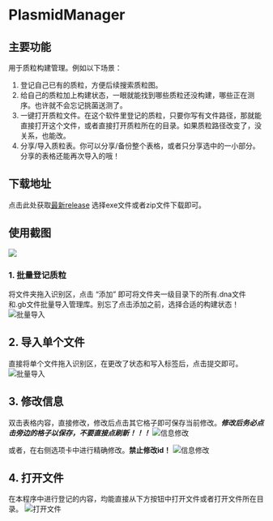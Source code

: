 # PlasmidManager
## 主要功能
用于质粒构建管理。例如以下场景：

1. 登记自己已有的质粒，方便后续搜索质粒图。
2. 给自己的质粒加上构建状态，一眼就能找到哪些质粒还没构建，哪些正在测序。也许就不会忘记挑菌送测了。
3. 一键打开质粒文件。在这个软件里登记的质粒，只要你写有文件路径，那就能直接打开这个文件，或者直接打开质粒所在的目录。如果质粒路径改变了，没关系，也能改。
4. 分享/导入质粒表。你可以分享/备份整个表格，或者只分享选中的一小部分。分享的表格还能再次导入的哦！

## 下载地址
点击此处获取[最新release](https://github.com/Masterchiefm/PlasmidManager/releases)
选择exe文件或者zip文件下载即可。
## 使用截图
![](https://cdn.jsdelivr.net/gh/Masterchiefm/PlasmidManager/screenShot/0.png)
### 1. 批量登记质粒
将文件夹拖入识别区，点击 “添加” 即可将文件夹一级目录下的所有.dna文件和.gb文件批量导入管理库。别忘了点击添加之前，选择合适的构建状态！
![批量导入](https://cdn.jsdelivr.net/gh/Masterchiefm/PlasmidManager/screenShot/1.gif)

## 2. 导入单个文件
直接将单个文件拖入识别区，在更改了状态和写入标签后，点击提交即可。
![批量导入](https://cdn.jsdelivr.net/gh/Masterchiefm/PlasmidManager/screenShot/2.gif)

## 3. 修改信息
双击表格内容，直接修改，修改后点击其它格子即可保存当前修改。***修改后务必点击旁边的格子以保存，不要直接点刷新！！！***
![信息修改](https://cdn.jsdelivr.net/gh/Masterchiefm/PlasmidManager/screenShot/3.gif)

或者，在右侧选项卡中进行精确修改。**禁止修改id！**
![信息修改](https://cdn.jsdelivr.net/gh/Masterchiefm/PlasmidManager/screenShot/4.gif)

## 4. 打开文件
在本程序中进行登记的内容，均能直接从下方按钮中打开文件或者打开文件所在目录。
![打开文件](https://cdn.jsdelivr.net/gh/Masterchiefm/PlasmidManager/screenShot/5.gif)
